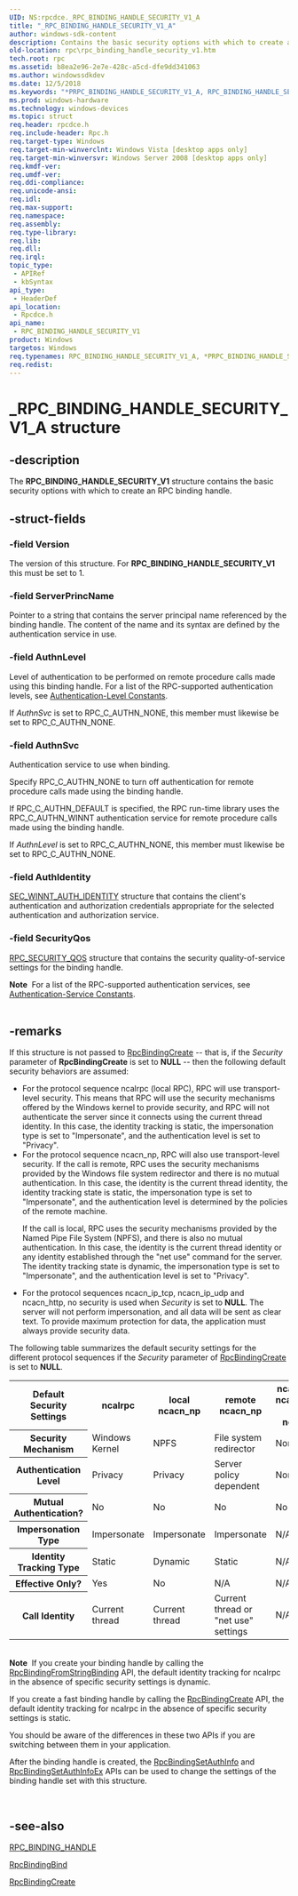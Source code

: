 ```yaml
---
UID: NS:rpcdce._RPC_BINDING_HANDLE_SECURITY_V1_A
title: "_RPC_BINDING_HANDLE_SECURITY_V1_A"
author: windows-sdk-content
description: Contains the basic security options with which to create an RPC binding handle.
old-location: rpc\rpc_binding_handle_security_v1.htm
tech.root: rpc
ms.assetid: b8ea2e96-2e7e-428c-a5cd-dfe9dd341063
ms.author: windowssdkdev
ms.date: 12/5/2018
ms.keywords: "*PRPC_BINDING_HANDLE_SECURITY_V1_A, RPC_BINDING_HANDLE_SECURITY, RPC_BINDING_HANDLE_SECURITY structure [RPC], RPC_BINDING_HANDLE_SECURITY_V1, RPC_BINDING_HANDLE_SECURITY_V1 structure [RPC], RPC_BINDING_HANDLE_SECURITY_V1_A, _RPC_BINDING_HANDLE_SECURITY_V1_A, _RPC_BINDING_HANDLE_SECURITY_V1_W, rpc.rpc_binding_handle_security_v1, rpcdce/RPC_BINDING_HANDLE_SECURITY, rpcdce/RPC_BINDING_HANDLE_SECURITY_V1"
ms.prod: windows-hardware
ms.technology: windows-devices
ms.topic: struct
req.header: rpcdce.h
req.include-header: Rpc.h
req.target-type: Windows
req.target-min-winverclnt: Windows Vista [desktop apps only]
req.target-min-winversvr: Windows Server 2008 [desktop apps only]
req.kmdf-ver: 
req.umdf-ver: 
req.ddi-compliance: 
req.unicode-ansi: 
req.idl: 
req.max-support: 
req.namespace: 
req.assembly: 
req.type-library: 
req.lib: 
req.dll: 
req.irql: 
topic_type:
 - APIRef
 - kbSyntax
api_type:
 - HeaderDef
api_location:
 - Rpcdce.h
api_name:
 - RPC_BINDING_HANDLE_SECURITY_V1
product: Windows
targetos: Windows
req.typenames: RPC_BINDING_HANDLE_SECURITY_V1_A, *PRPC_BINDING_HANDLE_SECURITY_V1_A
req.redist: 
---
```


# _RPC_BINDING_HANDLE_SECURITY_V1_A structure


## -description


The <b>RPC_BINDING_HANDLE_SECURITY_V1</b> structure contains the basic security options with which to create an RPC binding handle.


## -struct-fields




### -field Version

The version of this structure. For <b>RPC_BINDING_HANDLE_SECURITY_V1</b> this must be set to 1.


### -field ServerPrincName

Pointer to a string that contains the server principal name referenced by the binding handle. The content of the name and its syntax are defined by the authentication service in use. 


### -field AuthnLevel

Level of authentication to be performed on remote procedure calls made using this binding handle. For a list of the RPC-supported authentication levels, see 
<a href="https://msdn.microsoft.com/b8bb2517-e1a0-4607-a672-259f8686fc3e">Authentication-Level Constants</a>.

If <i>AuthnSvc</i> is set to RPC_C_AUTHN_NONE, this member must likewise be set to RPC_C_AUTHN_NONE.


### -field AuthnSvc

Authentication service to use when binding. 




Specify RPC_C_AUTHN_NONE to turn off authentication for remote procedure calls made using the binding handle.

If RPC_C_AUTHN_DEFAULT is specified, the RPC run-time library uses the RPC_C_AUTHN_WINNT authentication service for remote procedure calls made using the binding handle.

If <i>AuthnLevel</i> is set to RPC_C_AUTHN_NONE, this member must likewise be set to RPC_C_AUTHN_NONE.


### -field AuthIdentity


<a href="https://msdn.microsoft.com/829dee24-aeeb-4191-b5fc-85970725f064">SEC_WINNT_AUTH_IDENTITY</a> structure that contains the client's authentication and authorization credentials appropriate for the selected authentication and authorization service.


### -field SecurityQos


<a href="https://msdn.microsoft.com/f7733b9d-ae32-44ff-b1ca-dd0292dd0ff6">RPC_SECURITY_QOS</a> structure that contains the security quality-of-service settings for the binding handle. 




<div class="alert"><b>Note</b>  For a list of the RPC-supported authentication services, see 
<a href="https://msdn.microsoft.com/ac95276f-230d-4993-92fe-1739d022c8b3">Authentication-Service Constants</a>.</div>
<div> </div>

## -remarks



If this structure is not passed to <a href="https://msdn.microsoft.com/0188512e-bff6-414b-a6eb-19bfe8e0b3a9">RpcBindingCreate</a> -- that is, if the <i>Security</i> parameter of <b>RpcBindingCreate</b> is set to <b>NULL</b> -- then the following default security behaviors are assumed:


<ul>
<li>For the protocol sequence ncalrpc (local RPC), RPC will use transport-level security. This means that RPC will use the security mechanisms offered by the Windows kernel to provide security, and RPC will not authenticate the server since it connects using the current thread identity. In this case, the identity tracking is static, the impersonation type is set to "Impersonate", and the authentication level is set to "Privacy".</li>
<li>For the protocol sequence ncacn_np, RPC will also use transport-level security. If the call is remote, RPC uses the security mechanisms provided by the Windows file system redirector and there is no mutual authentication. In this case, the identity is the current thread identity, the identity tracking state is static, the impersonation type is set to "Impersonate", and the authentication level is determined by the policies of the remote machine.

If the call is local, RPC uses the security mechanisms provided by the Named Pipe File System (NPFS), and there is also no mutual authentication. In this case, the identity is the current thread identity or any identity established through the "net use" command for the server. The identity tracking state is dynamic, the impersonation type is set to "Impersonate", and the authentication level is set to "Privacy".

</li>
<li>For the protocol sequences ncacn_ip_tcp, ncacn_ip_udp  and ncacn_http, no security is used when <i>Security</i> is set to <b>NULL</b>. The server will not perform impersonation, and all data will be sent as clear text. To provide maximum protection for data, the application must always provide security data.</li>
</ul>


The following table summarizes the default security settings for the different protocol sequences if the <i>Security</i> parameter of <a href="https://msdn.microsoft.com/0188512e-bff6-414b-a6eb-19bfe8e0b3a9">RpcBindingCreate</a> is set to <b>NULL</b>.

<table>
<tr>
<th>Default Security Settings</th>
<th>ncalrpc</th>
<th>local ncacn_np</th>
<th>remote ncacn_np</th>
<th>ncacn_ip_tcp, ncacn_ip_udp, and ncacn_http</th>
</tr>
<tr>
<th>Security Mechanism</th>
<td>Windows Kernel</td>
<td>NPFS</td>
<td>File system redirector</td>
<td>None</td>
</tr>
<tr>
<th>Authentication Level</th>
<td>Privacy</td>
<td>Privacy</td>
<td>Server policy dependent</td>
<td>None</td>
</tr>
<tr>
<th>Mutual Authentication?</th>
<td>No</td>
<td>No</td>
<td>No</td>
<td>No</td>
</tr>
<tr>
<th>Impersonation Type</th>
<td>Impersonate</td>
<td>Impersonate</td>
<td>Impersonate</td>
<td>N/A</td>
</tr>
<tr>
<th>Identity Tracking Type</th>
<td>Static</td>
<td>Dynamic</td>
<td>Static</td>
<td>N/A</td>
</tr>
<tr>
<th>Effective Only?</th>
<td>Yes</td>
<td>No</td>
<td>N/A</td>
<td>N/A</td>
</tr>
<tr>
<th>Call Identity</th>
<td>Current thread</td>
<td>Current thread</td>
<td>Current thread or "net use" settings</td>
<td>N/A</td>
</tr>
</table>
 

<div class="alert"><b>Note</b>  If you create your binding handle by calling the <a href="https://msdn.microsoft.com/fd82fb9f-da0e-46fb-9c11-a75a9b6ee858">RpcBindingFromStringBinding</a> API, the default identity tracking for ncalrpc in the absence of specific security settings is dynamic. <p class="note">If you create a fast binding handle by calling the <a href="https://msdn.microsoft.com/0188512e-bff6-414b-a6eb-19bfe8e0b3a9">RpcBindingCreate</a> API, the default identity tracking for ncalrpc in the absence of specific security settings is static.

<p class="note">You should be aware of the differences in these two APIs if you are switching between them in your application.

<p class="note">After the binding handle is created, the <a href="https://msdn.microsoft.com/2db946b6-6a0d-402c-89ef-68c7489aa7ee">RpcBindingSetAuthInfo</a> and <a href="https://msdn.microsoft.com/2438816c-995e-4398-999d-48a3538eec18">RpcBindingSetAuthInfoEx</a> APIs can be used to change the settings of the binding handle set with this structure.

</div>
<div> </div>



## -see-also




<a href="https://msdn.microsoft.com/3e07d9e9-04d8-4f94-8104-cd0ee89a9407">RPC_BINDING_HANDLE</a>



<a href="https://msdn.microsoft.com/dbc73a66-b1ca-4a53-b662-430b611f8c20">RpcBindingBind</a>



<a href="https://msdn.microsoft.com/0188512e-bff6-414b-a6eb-19bfe8e0b3a9">RpcBindingCreate</a>
 

 

